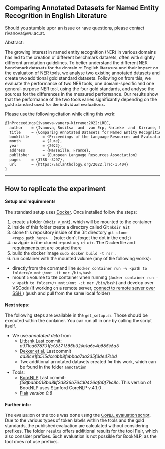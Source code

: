 ## Comparing Annotated Datasets for Named Entity Recognition in English Literature

Should you stumble upon an issue or have questions, please contact [rivanova@wu.ac.at](mailto:rivanova@wu.ac.at).

Abstract:

The growing interest in named entity recognition (NER) in various domains has led to the creation of different benchmark datasets, often with slightly different annotation guidelines. To better understand the different NER benchmark datasets for the domain of English literature and their impact on the evaluation of NER tools, we analyse two existing annotated datasets and create two additional gold standard datasets. Following on from this, we evaluate the performance of two NER tools, one domain-specific and one general-purpose NER tool, using the four gold standards, and analyse the sources for the differences in the measured performance. Our results show that the performance of the two tools varies significantly depending on the gold standard used for the individual evaluations. 

Please use the following citation while citing this work:
```latex
@InProceedings{ivanova-vanerp-kirrane:2022:LREC,
  author    = {Ivanova, Rositsa  and  van Erp, Marieke  and  Kirrane, Sabrina},
  title     = {Comparing Annotated Datasets for Named Entity Recognition in English Literature},
  booktitle      = {Proceedings of the Language Resources and Evaluation Conference},
  month          = {June},
  year           = {2022},
  address        = {Marseille, France},
  publisher      = {European Language Resources Association},
  pages     = {3788--3797},
  url       = {https://aclanthology.org/2022.lrec-1.404}
}
```

---------
## How to replicate the experiment

#### Setup and requirements
The standard setup uses [Docker](https://docs.docker.com/get-docker/). Once installed follow the steps:
1. create a folder (`mkdir v_mnt`), which will be mounted to the container
2. inside of this folder create a directory called Git `mkdir Git`
3. clone this repository inside of the Git directory `git clone <repo_path_here> .` (note: don't forget the dot in the end ;)
4. navigate to the cloned repository `cd Git`. The Dockerfile and requirements.txt are located there.
5. build the docker image `sudo docker build -t ner .`
6. run container with the mounted volume (any of the following works):
* directly from the command line `docker container run -v <path to  folder>/v_mnt:/mnt -it ner /bin/bash`
* mount a volume to the container when running (`docker container run -v <path to folder>/v_mnt:/mnt -it ner /bin/bash`) and develop over VSCode (if working on a remote server, [connect to remote server over SSH ](https://code.visualstudio.com/docs/remote/ssh) ) (push and pull from the same local folder)

#### Next steps:
The following steps are available in the `get_setup.sh`. Those should be executed within the container. You can run all in one by calling the script itself.
* We use *annotated data* from
    * [Litbank](https://github.com/dbamman/litbank) Last commit: *a371cd678701fc98371355b328a1a6c4b58508a3*
    * [Dekker et al.](https://github.com/Niels-Dekker/Out-with-the-Old-and-in-with-the-Novel) Last commit *ad31ce1fa515dceabb8febbaa7aa235f3de47ebd*
    * Two additional annotated datasets created for this work, which can be found in the folder `annotation`
* Tools:
    * [BookNLP](https://github.com/dbamman/book-nlp) Last commit: *f58fbdbb018ba8bf2d836b764d0426afa0f7bc8c*. This version of BookNLP uses Stanford CoreNLP v.4.1.0 . 
    * [Flair](https://github.com/flairNLP/flair) *version 0.8*

#### Further info:
The evaluation of the tools was done using the [CoNLL evaluation script](https://www.clips.uantwerpen.be/conll2003/ner/bin/conlleval). Due to the various types of token labels within the tools and the gold standards, the published evaluation are calculated without considering prefixes. The folder `results` offers additional results for the tool Flair, which also consider prefixes. Such evaluation is not possible for BookNLP, as the tool does not use prefixes.
